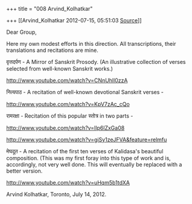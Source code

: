 +++
title = "008 Arvind_Kolhatkar"

+++
[[Arvind_Kolhatkar	2012-07-15, 05:51:03 [Source](https://groups.google.com/g/samskrita/c/nqBMzhZvHPE)]]



Dear Group,

  

Here my own modest efforts in this direction. All transcriptions, their translations and recitations are mine.

  

वृत्तदर्पण - A Mirror of Sanskrit Prosody. (An illustrative collection of verses selected from well-known Sanskrit works.)

<http://www.youtube.com/watch?v=CNnUhll0zzA>

  

नित्यपाठ - A recitation of well-known devotional Sanskrit verses -

<http://www.youtube.com/watch?v=KpV7zAc_cQo>

  

रामरक्षा - Recitation of this popular स्तोत्र in two parts -

<http://www.youtube.com/watch?v=Ilp6lZxGa08>

<http://www.youtube.com/watch?v=giSy1zeJFVA&feature=relmfu>

  

मेघदूत - A recitation of the first ten verses of Kalidasa's beautiful composition. (This was my first foray into this type of work and is, accordingly, not very well done. This will eventually be replaced with a better version.

<http://www.youtube.com/watch?v=uHqm5b1tdXA>

  

Arvind Kolhatkar, Toronto, July 14, 2012.


